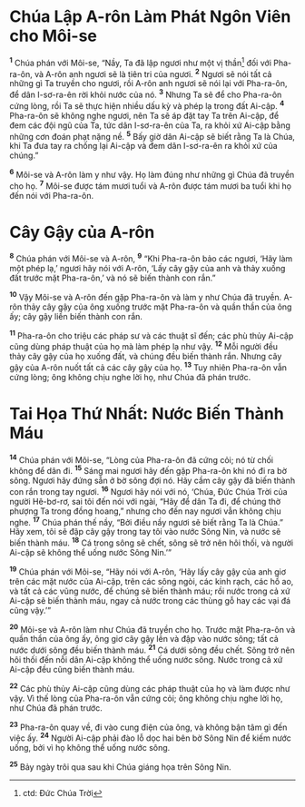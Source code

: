 # Chúa Lập A-rôn Làm Phát Ngôn Viên cho Môi-se
<sup><b>1</b></sup> Chúa phán với Môi-se, “Nầy, Ta đã lập ngươi như một vị thần[^1-f529d0cd-c095-4fce-944a-210685a4a0b0] đối với Pha-ra-ôn, và A-rôn anh ngươi sẽ là tiên tri của ngươi. <sup><b>2</b></sup> Ngươi sẽ nói tất cả những gì Ta truyền cho ngươi, rồi A-rôn anh ngươi sẽ nói lại với Pha-ra-ôn, để dân I-sơ-ra-ên rời khỏi nước của nó. <sup><b>3</b></sup> Nhưng Ta sẽ để cho Pha-ra-ôn cứng lòng, rồi Ta sẽ thực hiện nhiều dấu kỳ và phép lạ trong đất Ai-cập. <sup><b>4</b></sup> Pha-ra-ôn sẽ không nghe ngươi, nên Ta sẽ áp đặt tay Ta trên Ai-cập, để đem các đội ngũ của Ta, tức dân I-sơ-ra-ên của Ta, ra khỏi xứ Ai-cập bằng những cơn đoán phạt nặng nề. <sup><b>5</b></sup> Bấy giờ dân Ai-cập sẽ biết rằng Ta là Chúa, khi Ta đưa tay ra chống lại Ai-cập và đem dân I-sơ-ra-ên ra khỏi xứ của chúng.”

<sup><b>6</b></sup> Môi-se và A-rôn làm y như vậy. Họ làm đúng như những gì Chúa đã truyền cho họ. <sup><b>7</b></sup> Môi-se được tám mươi tuổi và A-rôn được tám mươi ba tuổi khi họ đến nói với Pha-ra-ôn.

# Cây Gậy của A-rôn
<sup><b>8</b></sup> Chúa phán với Môi-se và A-rôn, <sup><b>9</b></sup> “Khi Pha-ra-ôn bảo các ngươi, ‘Hãy làm một phép lạ,’ ngươi hãy nói với A-rôn, ‘Lấy cây gậy của anh và thảy xuống đất trước mặt Pha-ra-ôn,’ và nó sẽ biến thành con rắn.”

<sup><b>10</b></sup> Vậy Môi-se và A-rôn đến gặp Pha-ra-ôn và làm y như Chúa đã truyền. A-rôn thảy cây gậy của ông xuống trước mặt Pha-ra-ôn và quần thần của ông ấy; cây gậy liền biến thành con rắn.

<sup><b>11</b></sup> Pha-ra-ôn cho triệu các pháp sư và các thuật sĩ đến; các phù thủy Ai-cập cũng dùng pháp thuật của họ mà làm phép lạ như vậy. <sup><b>12</b></sup> Mỗi người đều thảy cây gậy của họ xuống đất, và chúng đều biến thành rắn. Nhưng cây gậy của A-rôn nuốt tất cả các cây gậy của họ. <sup><b>13</b></sup> Tuy nhiên Pha-ra-ôn vẫn cứng lòng; ông không chịu nghe lời họ, như Chúa đã phán trước.

# Tai Họa Thứ Nhất: Nước Biến Thành Máu
<sup><b>14</b></sup> Chúa phán với Môi-se, “Lòng của Pha-ra-ôn đã cứng cỏi; nó từ chối không để dân đi. <sup><b>15</b></sup> Sáng mai ngươi hãy đến gặp Pha-ra-ôn khi nó đi ra bờ sông. Ngươi hãy đứng sẵn ở bờ sông đợi nó. Hãy cầm cây gậy đã biến thành con rắn trong tay ngươi. <sup><b>16</b></sup> Ngươi hãy nói với nó, ‘Chúa, Ðức Chúa Trời của người Hê-bơ-rơ, sai tôi đến nói với ngài, “Hãy để dân Ta đi, để chúng thờ phượng Ta trong đồng hoang,” nhưng cho đến nay ngươi vẫn không chịu nghe. <sup><b>17</b></sup> Chúa phán thế nầy, “Bởi điều nầy ngươi sẽ biết rằng Ta là Chúa.” Hãy xem, tôi sẽ đập cây gậy trong tay tôi vào nước Sông Nin, và nước sẽ biến thành máu. <sup><b>18</b></sup> Cá trong sông sẽ chết, sông sẽ trở nên hôi thối, và người Ai-cập sẽ không thể uống nước Sông Nin.’”

<sup><b>19</b></sup> Chúa phán với Môi-se, “Hãy nói với A-rôn, ‘Hãy lấy cây gậy của anh giơ trên các mặt nước của Ai-cập, trên các sông ngòi, các kinh rạch, các hồ ao, và tất cả các vũng nước, để chúng sẽ biến thành máu; rồi nước trong cả xứ Ai-cập sẽ biến thành máu, ngay cả nước trong các thùng gỗ hay các vại đá cũng vậy.’”

<sup><b>20</b></sup> Môi-se và A-rôn làm như Chúa đã truyền cho họ. Trước mặt Pha-ra-ôn và quần thần của ông ấy, ông giơ cây gậy lên và đập vào nước sông; tất cả nước dưới sông đều biến thành máu. <sup><b>21</b></sup> Cá dưới sông đều chết. Sông trở nên hôi thối đến nỗi dân Ai-cập không thể uống nước sông. Nước trong cả xứ Ai-cập đều cũng biến thành máu.

<sup><b>22</b></sup> Các phù thủy Ai-cập cũng dùng các pháp thuật của họ và làm được như vậy. Vì thế lòng của Pha-ra-ôn vẫn cứng cỏi; ông không chịu nghe lời họ, như Chúa đã phán trước.

<sup><b>23</b></sup> Pha-ra-ôn quay về, đi vào cung điện của ông, và không bận tâm gì đến việc ấy. <sup><b>24</b></sup> Người Ai-cập phải đào lỗ dọc hai bên bờ Sông Nin để kiếm nước uống, bởi vì họ không thể uống nước sông.

<sup><b>25</b></sup> Bảy ngày trôi qua sau khi Chúa giáng họa trên Sông Nin.

[^1-f529d0cd-c095-4fce-944a-210685a4a0b0]: ctd: Ðức Chúa Trời
